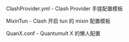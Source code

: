 ClashProvider.yml - Clash Provider 手搓配置模板

MixinTun - Clash 开启 tun 的 mixin 配置模板

QuanX.conf - Quantumult X 的懒人配置
